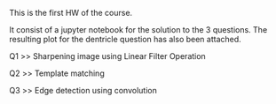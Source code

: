 This is the first HW of the course.

It consist of a jupyter notebook for the solution to the 3 questions. The resulting plot for the dentricle question has also been attached. 

Q1 >> Sharpening image using Linear Filter Operation

Q2 >> Template matching 

Q3 >> Edge detection using convolution
